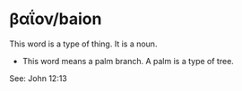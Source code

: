 # βαΐον/baion  
This word is a type of thing. It is a noun. 

* This word means a palm branch. A palm is a type of tree. 

See: John 12:13
